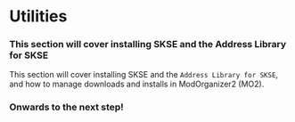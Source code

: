 # Utilities

### This section will cover installing SKSE and the Address Library for SKSE

This section will cover installing SKSE and the `Address Library for SKSE`, and how to manage downloads and installs in ModOrganizer2 (MO2).

### Onwards to the next step!
